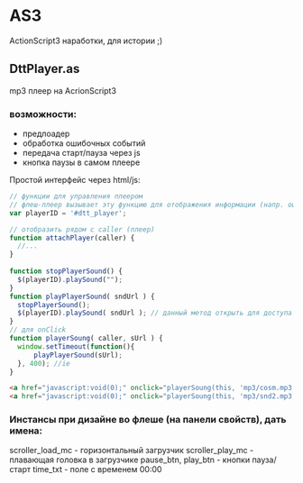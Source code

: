# AS3
ActionScript3 наработки, для истории ;)

## DttPlayer.as
mp3 плеер на AcrionScript3 

### возможности:
* предлоадер 
* обработка ошибочных событий 
* передача старт/пауза через js
* кнопка паузы в самом плеере

Простой интерфейс через html/js:
  
  ```javascript
// функции для управления плеером
// флеш-плеер вызывает эту функцию для отображения информации (напр. ошибок)
var playerID = '#dtt_player'; 
  
// отобразить рядом с caller (плеер)
function attachPlayer(caller) {
	//...
} 
	
function stopPlayerSound() {
	$(playerID).playSound("");
}
function playPlayerSound( sndUrl ) {
	stopPlayerSound();
	$(playerID).playSound( sndUrl ); // данный метод открыть для доступа "извне"
}  
// для onClick
function playerSoung( caller, sUrl ) {
	window.setTimeout(function(){
		playPlayerSound(sUrl);
	}, 400); //ie
} 
```
```html
<a href="javascript:void(0);" onclick="playerSoung(this, 'mp3/cosm.mp3');return false;">Play Sound 1</a>
<a href="javascript:void(0);" onclick="playerSoung(this, 'mp3/snd2.mp3');return false;">Play Sound 2</a>
```
### Инстансы при дизайне во флеше (на панели свойств), дать имена:
scroller_load_mc - горизонтальный загрузчик
scroller_play_mc - плавающая головка в загрузчике
pause_btn, play_btn - кнопки пауза/старт
time_txt - поле с временем 00:00

  
